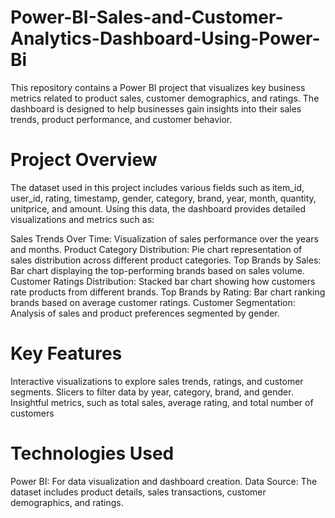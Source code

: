# Power-BI-Sales-and-Customer-Analytics-Dashboard-Using-Power-Bi
This repository contains a Power BI project that visualizes key business metrics related to product sales, customer demographics, and ratings. The dashboard is designed to help businesses gain insights into their sales trends, product performance, and customer behavior.
# Project Overview
The dataset used in this project includes various fields such as item_id, user_id, rating, timestamp, gender, category, brand, year, month, quantity, unitprice, and amount. Using this data, the dashboard provides detailed visualizations and metrics such as:

Sales Trends Over Time: Visualization of sales performance over the years and months.
Product Category Distribution: Pie chart representation of sales distribution across different product categories.
Top Brands by Sales: Bar chart displaying the top-performing brands based on sales volume.
Customer Ratings Distribution: Stacked bar chart showing how customers rate products from different brands.
Top Brands by Rating: Bar chart ranking brands based on average customer ratings.
Customer Segmentation: Analysis of sales and product preferences segmented by gender.
# Key Features
Interactive visualizations to explore sales trends, ratings, and customer segments.
Slicers to filter data by year, category, brand, and gender.
Insightful metrics, such as total sales, average rating, and total number of customers
# Technologies Used
Power BI: For data visualization and dashboard creation.
Data Source: The dataset includes product details, sales transactions, customer demographics, and ratings.
